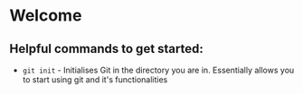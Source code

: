 # Welcome
## Helpful commands to get started:
* `git init` \- Initialises Git in the directory you are in. Essentially allows you to start using git and it's functionalities